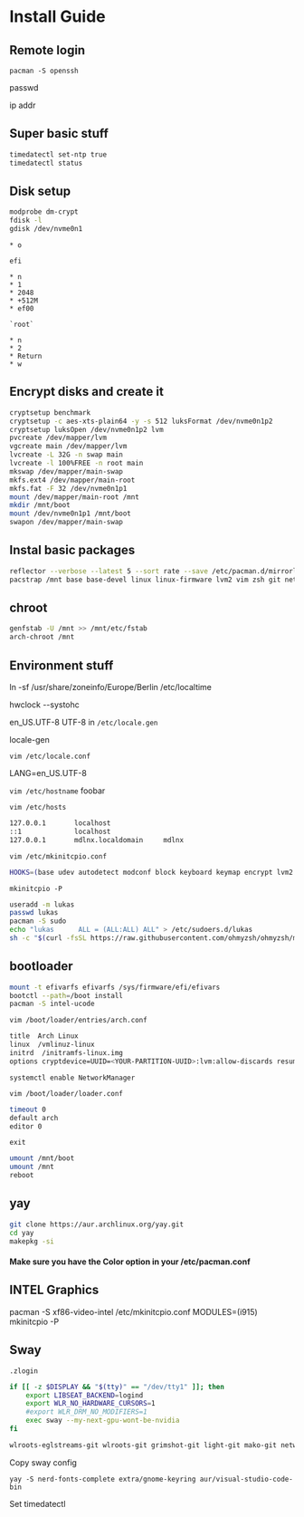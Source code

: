 # Install Guide

## Remote login

`pacman -S openssh`

passwd

ip addr

## Super basic stuff

```bash
timedatectl set-ntp true
timedatectl status
```

## Disk setup

```bash
modprobe dm-crypt
fdisk -l
gdisk /dev/nvme0n1
```

```
* o
```

`efi`

```
* n
* 1
* 2048
* +512M
* ef00

`root`

* n
* 2
* Return
* w
```
## Encrypt disks and create it

```bash
cryptsetup benchmark
cryptsetup -c aes-xts-plain64 -y -s 512 luksFormat /dev/nvme0n1p2
cryptsetup luksOpen /dev/nvme0n1p2 lvm
pvcreate /dev/mapper/lvm
vgcreate main /dev/mapper/lvm
lvcreate -L 32G -n swap main
lvcreate -l 100%FREE -n root main
mkswap /dev/mapper/main-swap
mkfs.ext4 /dev/mapper/main-root
mkfs.fat -F 32 /dev/nvme0n1p1
mount /dev/mapper/main-root /mnt
mkdir /mnt/boot
mount /dev/nvme0n1p1 /mnt/boot
swapon /dev/mapper/main-swap
```

## Instal basic packages

```bash
reflector --verbose --latest 5 --sort rate --save /etc/pacman.d/mirrorlist
pacstrap /mnt base base-devel linux linux-firmware lvm2 vim zsh git networkmanager
```

## chroot

```bash
genfstab -U /mnt >> /mnt/etc/fstab
arch-chroot /mnt
```

## Environment stuff

ln -sf /usr/share/zoneinfo/Europe/Berlin /etc/localtime

hwclock --systohc

en_US.UTF-8 UTF-8 in `/etc/locale.gen`

locale-gen

`vim /etc/locale.conf`

LANG=en_US.UTF-8

`vim /etc/hostname`
foobar

`vim /etc/hosts`

```bash
127.0.0.1       localhost
::1             localhost
127.0.0.1       mdlnx.localdomain     mdlnx
```

`vim /etc/mkinitcpio.conf`

```bash
HOOKS=(base udev autodetect modconf block keyboard keymap encrypt lvm2 resume filesystems fsck)
```

`mkinitcpio -P`

```bash
useradd -m lukas
passwd lukas
pacman -S sudo
echo "lukas      ALL = (ALL:ALL) ALL" > /etc/sudoers.d/lukas
sh -c "$(curl -fsSL https://raw.githubusercontent.com/ohmyzsh/ohmyzsh/master/tools/install.sh)"
```

## bootloader

```bash
mount -t efivarfs efivarfs /sys/firmware/efi/efivars
bootctl --path=/boot install
pacman -S intel-ucode
```

`vim /boot/loader/entries/arch.conf`

```bash
title  Arch Linux
linux  /vmlinuz-linux
initrd  /initramfs-linux.img
options cryptdevice=UUID=<YOUR-PARTITION-UUID>:lvm:allow-discards resume=/dev/mapper/main-swap root=/dev/mapper/main-root rw quiet
```

`systemctl enable NetworkManager`

`vim /boot/loader/loader.conf`

```bash
timeout 0
default arch
editor 0
```

`exit`

```bash
umount /mnt/boot
umount /mnt
reboot
```

## yay

```bash
git clone https://aur.archlinux.org/yay.git
cd yay
makepkg -si
```

#### Make sure you have the Color option in your /etc/pacman.conf

## INTEL Graphics

pacman -S xf86-video-intel
/etc/mkinitcpio.conf
MODULES=(i915)
mkinitcpio -P

## Sway

`.zlogin`

```bash
if [[ -z $DISPLAY && "$(tty)" == "/dev/tty1" ]]; then
    export LIBSEAT_BACKEND=logind
    export WLR_NO_HARDWARE_CURSORS=1
    #export WLR_DRM_NO_MODIFIERS=1
    exec sway --my-next-gpu-wont-be-nvidia
fi
```

```bash
wlroots-eglstreams-git wlroots-git grimshot-git light-git mako-git networkmanager-dmenu-git rofi-git seatd-git sway-git swayidle-git swaybg-git swaylock-effects-git waypipe-git wf-recorder-git swaynagmode networkmanager-wireguard-git waybar-git bemenu-wayland bemenu aur/alacritty xcb-util-cursor
```

Copy sway config

`yay -S nerd-fonts-complete extra/gnome-keyring aur/visual-studio-code-bin`

Set timedatectl
